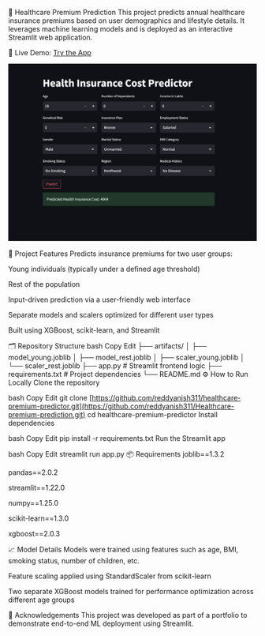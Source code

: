 🏥 Healthcare Premium Prediction
This project predicts annual healthcare insurance premiums based on user demographics and lifestyle details. It leverages machine learning models and is deployed as an interactive Streamlit web application.

🔗 Live Demo: [Try the App](https://healthcare-predict.streamlit.app/)

![App Screenshot](assets/screenshot.png)


📌 Project Features
Predicts insurance premiums for two user groups:

Young individuals (typically under a defined age threshold)

Rest of the population

Input-driven prediction via a user-friendly web interface

Separate models and scalers optimized for different user types

Built using XGBoost, scikit-learn, and Streamlit

🗂️ Repository Structure
bash
Copy
Edit
├── artifacts/
│   ├── model_young.joblib
│   ├── model_rest.joblib
│   ├── scaler_young.joblib
│   └── scaler_rest.joblib
├── app.py                   # Streamlit frontend logic
├── requirements.txt         # Project dependencies
└── README.md
⚙️ How to Run Locally
Clone the repository

bash
Copy
Edit
git clone [https://github.com/reddyanish311/healthcare-premium-predictor.git](https://github.com/reddyanish311/Healthcare-premium-prediction.git)
cd healthcare-premium-predictor
Install dependencies

bash
Copy
Edit
pip install -r requirements.txt
Run the Streamlit app

bash
Copy
Edit
streamlit run app.py
📦 Requirements
joblib==1.3.2

pandas==2.0.2

streamlit==1.22.0

numpy==1.25.0

scikit-learn==1.3.0

xgboost==2.0.3

📈 Model Details
Models were trained using features such as age, BMI, smoking status, number of children, etc.

Feature scaling applied using StandardScaler from scikit-learn

Two separate XGBoost models trained for performance optimization across different age groups

🙌 Acknowledgements
This project was developed as part of a portfolio to demonstrate end-to-end ML deployment using Streamlit.

